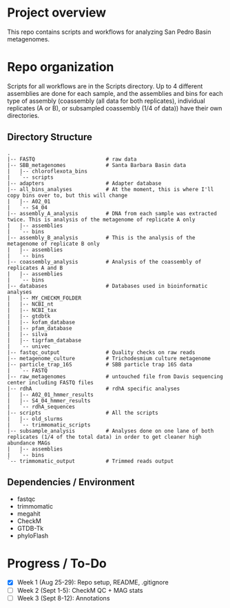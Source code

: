 # Project overview
This repo contains scripts and workflows for analyzing San Pedro Basin metagenomes.

# Repo organization
Scripts for all workflows are in the Scripts directory. Up to 4 different assemblies are done for each sample, and the assemblies and bins for each type of assembly (coassembly (all data for both replicates), individual replicates (A or B), or subsampled coassembly (1/4 of data)) have their own directories. 

## Directory Structure
```text
.
|-- FASTQ                       # raw data
|-- SBB_metagenomes             # Santa Barbara Basin data
|   |-- chloroflexota_bins
|   `-- scripts
|-- adapters                    # Adapter database
|-- all_bins_analyses           # At the moment, this is where I'll copy bins over to, but this will change
|   |-- A02_01
|   `-- S4_04
|-- assembly_A_analysis         # DNA from each sample was extracted twice. This is analysis of the metagenome of replicate A only
|   |-- assemblies
|   `-- bins
|-- assembly_B_analysis         # This is the analysis of the metagenome of replicate B only
|   |-- assemblies
|   `-- bins
|-- coassembly_analysis         # Analysis of the coassembly of replicates A and B
|   |-- assemblies
|   `-- bins
|-- databases                   # Databases used in bioinformatic analyses
|   |-- MY_CHECKM_FOLDER
|   |-- NCBI_nt
|   |-- NCBI_tax
|   |-- gtdbtk
|   |-- kofam_database
|   |-- pfam_database
|   |-- silva
|   |-- tigrfam_database
|   `-- univec
|-- fastqc_output               # Quality checks on raw reads 
|-- metagenome_culture          # Trichodesmium culture metagenome
|-- particle_trap_16S           # SBB particle trap 16S data
|   `-- FASTQ
|-- raw_metagenomes             # untouched file from Davis sequencing center including FASTQ files
|-- rdhA                        # rdhA specific analyses
|   |-- A02_01_hmmer_results
|   |-- S4_04_hmmer_results
|   `-- rdhA_sequences
|-- scripts                     # All the scripts   
|   |-- old_slurms
|   `-- trimmomatic_scripts
|-- subsample_analysis          # Analyses done on one lane of both replicates (1/4 of the total data) in order to get cleaner high abundance MAGs     
|   |-- assemblies      
|   `-- bins
`-- trimmomatic_output          # Trimmed reads output

```
## Dependencies / Environment
* fastqc
* trimmomatic
* megahit
* CheckM
* GTDB-Tk
* phyloFlash

# Progress / To-Do
- [x] Week 1 (Aug 25-29): Repo setup, README, .gitignore
- [ ] Week 2 (Sept 1-5): CheckM QC + MAG stats
- [ ] Week 3 (Sept 8-12): Annotations
